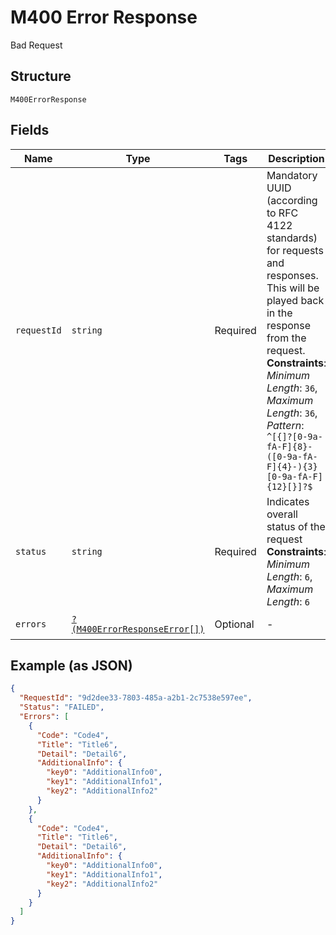 
# M400 Error Response

Bad Request

## Structure

`M400ErrorResponse`

## Fields

| Name | Type | Tags | Description | Getter | Setter |
|  --- | --- | --- | --- | --- | --- |
| `requestId` | `string` | Required | Mandatory UUID (according to RFC 4122 standards) for requests and responses. This will be played back in the response from the request.<br>**Constraints**: *Minimum Length*: `36`, *Maximum Length*: `36`, *Pattern*: `^[{]?[0-9a-fA-F]{8}-([0-9a-fA-F]{4}-){3}[0-9a-fA-F]{12}[}]?$` | getRequestId(): string | setRequestId(string requestId): void |
| `status` | `string` | Required | Indicates overall status of the request<br>**Constraints**: *Minimum Length*: `6`, *Maximum Length*: `6` | getStatus(): string | setStatus(string status): void |
| `errors` | [`?(M400ErrorResponseError[])`](../../doc/models/m400-error-response-error.md) | Optional | - | getErrors(): ?array | setErrors(?array errors): void |

## Example (as JSON)

```json
{
  "RequestId": "9d2dee33-7803-485a-a2b1-2c7538e597ee",
  "Status": "FAILED",
  "Errors": [
    {
      "Code": "Code4",
      "Title": "Title6",
      "Detail": "Detail6",
      "AdditionalInfo": {
        "key0": "AdditionalInfo0",
        "key1": "AdditionalInfo1",
        "key2": "AdditionalInfo2"
      }
    },
    {
      "Code": "Code4",
      "Title": "Title6",
      "Detail": "Detail6",
      "AdditionalInfo": {
        "key0": "AdditionalInfo0",
        "key1": "AdditionalInfo1",
        "key2": "AdditionalInfo2"
      }
    }
  ]
}
```

